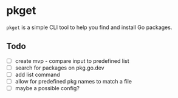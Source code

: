 # pkget

`pkget` is a simple CLI tool to help you find and install Go packages.

## Todo

- [ ] create mvp - compare input to predefined list
- [ ] search for packages on pkg.go.dev
- [ ] add list command
- [ ] allow for predefined pkg names to match a file
- [ ] maybe a possible config?
